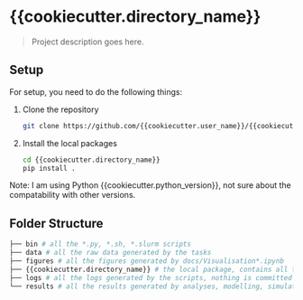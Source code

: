 # {{cookiecutter.directory_name}}

> Project description goes here.

## Setup

For setup, you need to do the following things:


1. Clone the repository
    ```bash
    git clone https://github.com/{{cookiecutter.user_name}}/{{cookiecutter.directory_name}}.git
    ```

2. Install the local packages
    ```bash
    cd {{cookiecutter.directory_name}}
    pip install .
    ```


Note: I am using Python {{cookiecutter.python_version}}, not sure about the compatability with other versions.

## Folder Structure

```bash
├── bin # all the *.py, *.sh, *.slurm scripts
├── data # all the raw data generated by the tasks
├── figures # all the figures generated by docs/Visualisation*.ipynb
├── {{cookiecutter.directory_name}} # the local package, contains all the custom functions
├── logs # all the logs generated by the scripts, nothing is committed
└── results # all the results generated by analyses, modelling, simulations etc.
```